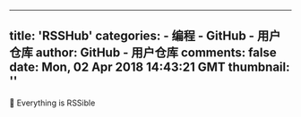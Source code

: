 
---
title: 'RSSHub'
categories: 
    - 编程
    - GitHub - 用户仓库
author: GitHub - 用户仓库
comments: false
date: Mon, 02 Apr 2018 14:43:21 GMT
thumbnail: ''
---

<div>   
🍰 Everything is RSSible  
</div>
            